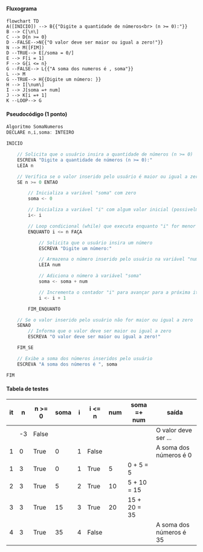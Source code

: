 #### Fluxograma

```mermaid
flowchart TD
A([INICIO]) --> B{{"Digite a quantidade de números<br> (n >= 0):"}}
B --> C[\n\]
C --> D{n >= 0}
D --FALSE-->N{{"O valor deve ser maior ou igual a zero!"}}
N --> M([FIM])
D --TRUE--> E[/soma = 0/]
E --> F[i = 1]
F --> G{i <= n}
G --FALSE--> L{{"A soma dos numeros é , soma"}}
L --> M
G --TRUE--> H{{Digite um número: }}
H --> I[\num\]
I --> J[soma =+ num]
J --> K[i =+ 1]
K --LOOP--> G
```

#### Pseudocódigo (1 ponto)

```java
Algoritmo SomaNumeros
DECLARE n,i,soma: INTEIRO

INICIO

    // Solicita que o usuário insira a quantidade de números (n >= 0)
    ESCREVA "Digite a quantidade de números (n >= 0):"
    LEIA n

    // Verifica se o valor inserido pelo usuário é maior ou igual a zero
    SE n >= 0 ENTAO

        // Inicializa a variável "soma" com zero
        soma <- 0

        // Inicializa a variável "i" com algum valor inicial (possivelmente deveria ser 1)
        i<- i

        // Loop condicional (while) que executa enquanto "i" for menor ou igual a "n"
        ENQUANTO i <= n FAÇA

            // Solicita que o usuário insira um número
            ESCREVA "Digite um número:"

            // Armazena o número inserido pelo usuário na variável "num"
            LEIA num 

            // Adiciona o número à variável "soma"
            soma <- soma + num

            // Incrementa o contador "i" para avançar para a próxima iteração
            i <- i + 1

        FIM_ENQUANTO

    // Se o valor inserido pelo usuário não for maior ou igual a zero
    SENAO
        // Informa que o valor deve ser maior ou igual a zero
        ESCREVA "O valor deve ser maior ou igual a zero!"

    FIM_SE

    // Exibe a soma dos números inseridos pelo usuário
    ESCREVA "A soma dos números é ", soma

FIM
```

#### Tabela de testes

| it | n  | n >= 0 | soma | i  | i <= n | num | soma =+ num  | saída                   |
| -- | -- | --     | --   | -- | --     | --  | --           | --                      |
|    | -3 | False  |      |    |        |     |              | O valor deve ser ...    |
| 1  | 0  | True   | 0    | 1  | False  |     |              | A soma dos números é 0  |
| 1  | 3  | True   | 0    | 1  | True   | 5   | 0 + 5 = 5    |                         |
| 2  | 3  | True   | 5    | 2  | True   | 10  | 5 + 10 = 15  |                         |
| 3  | 3  | True   | 15   | 3  | True   | 20  | 15 + 20 = 35 |                         |
| 4  | 3  | True   | 35   | 4  | False  |     |              | A soma dos números é 35 |

